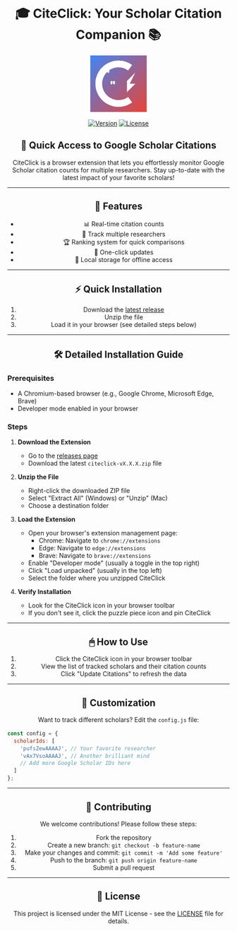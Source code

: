 <div align="center">

# 🎓 CiteClick: Your Scholar Citation Companion 📚

![CiteClick Logo](icon128.png)

[![Version](https://img.shields.io/badge/version-1.0-blue.svg)](https://github.com/yourusername/citeclick)
[![License](https://img.shields.io/badge/license-MIT-green.svg)](https://opensource.org/licenses/MIT)

</div>

<div align="center">

## 🚀 Quick Access to Google Scholar Citations

CiteClick is a browser extension that lets you effortlessly monitor Google Scholar citation counts for multiple researchers. Stay up-to-date with the latest impact of your favorite scholars!

</div>

---

<div align="center">

## 🌟 Features

- 📊 Real-time citation counts
- 👥 Track multiple researchers
- 🏆 Ranking system for quick comparisons
- 🔄 One-click updates
- 💾 Local storage for offline access

</div>

---

<div align="center">

## ⚡ Quick Installation

1. Download the [latest release](https://github.com/yourusername/citeclick/releases/latest)
2. Unzip the file
3. Load it in your browser (see detailed steps below)

</div>

---

<div align="center">

## 🛠 Detailed Installation Guide

</div>

### Prerequisites
- A Chromium-based browser (e.g., Google Chrome, Microsoft Edge, Brave)
- Developer mode enabled in your browser

### Steps
1. **Download the Extension**
   - Go to the [releases page](https://github.com/yourusername/citeclick/releases)
   - Download the latest `citeclick-vX.X.X.zip` file

2. **Unzip the File**
   - Right-click the downloaded ZIP file
   - Select "Extract All" (Windows) or "Unzip" (Mac)
   - Choose a destination folder

3. **Load the Extension**
   - Open your browser's extension management page:
     - Chrome: Navigate to `chrome://extensions`
     - Edge: Navigate to `edge://extensions`
     - Brave: Navigate to `brave://extensions`
   - Enable "Developer mode" (usually a toggle in the top right)
   - Click "Load unpacked" (usually in the top left)
   - Select the folder where you unzipped CiteClick

4. **Verify Installation**
   - Look for the CiteClick icon in your browser toolbar
   - If you don't see it, click the puzzle piece icon and pin CiteClick

---

<div align="center">

## 🖱 How to Use

1. Click the CiteClick icon in your browser toolbar
2. View the list of tracked scholars and their citation counts
3. Click "Update Citations" to refresh the data

</div>

---

<div align="center">

## 🎨 Customization

Want to track different scholars? Edit the `config.js` file:

</div>

```javascript
const config = {
  scholarIds: [
    'pufsZewAAAAJ', // Your favorite researcher
    'vAx7VsoAAAAJ', // Another brilliant mind
    // Add more Google Scholar IDs here
  ]
};
```

---


<div align="center">

## 🤝 Contributing

We welcome contributions! Please follow these steps:

1. Fork the repository
2. Create a new branch: `git checkout -b feature-name`
3. Make your changes and commit: `git commit -m 'Add some feature'`
4. Push to the branch: `git push origin feature-name`
5. Submit a pull request

</div>

---

<div align="center">

## 📜 License

This project is licensed under the MIT License - see the [LICENSE](LICENSE) file for details.

</div>
